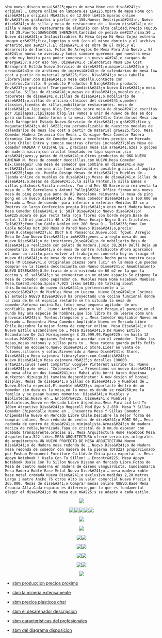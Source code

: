 
```
sbm nuevo diseno mesaL&#225;mpara de mesa Home con dise&#241;o original … Compra online en lampara.es L&#225;mpara de mesa Home con dise&#241;o original M&#225;s de 12.000 l&#225;mparas online Env&#237;os gratuitos a partir de 150.Nuevo; Descripci&#243;n. Nuevo dise&#241;o de silla y mesa de restaurante de … Nuevo dise&#241;o de silla y mesa de restaurante de aluminio con alta calidad,Precio FOB:US $ 10 28,Puerto:GUANGZHOU SHENZHEN,Cantidad de pedido m&#237;nima:50 … Nuevo dise&#241;o Inclasificables Mi Mesa Cojea Mi Mesa Cojea estrena imagen gr&#225;fica,logotipo y web (con el mismo dominio y el archivo enterito,eso s&#237;).El dise&#241;o es obra de El Rojo,y el desarrollo de Inercia. Fotos De Arreglos De Mesa Para Ano Nuevo … El a&#241;o nuevo se avecina.y todos siempre queremos que nuestra mesa quede muy bonita para poder comenzar un nuevo a&#241;o cargado de energ&#237;a.Por eso hoy. Dise&#241;o Calendarios Mesa Low Cost Barnaprint Estado Nuevo.Servicio de dise&#241;o,maquetaci&#243;n y creaci&#243;n de archivos de impresi&#243;n de calendarios de mesa low cost a partir de material gr&#225;fico. Dise&#241;o mesa caballo librarylaser.com Dise&#241;o mesa caballo.Contacte con nosotros.Carrito: 0 producto Productos 0.Ning&#250;n producto Env&#237;o gratuito! Transporte.Condici&#243;n Nuevo.Dise&#241;o mesa caballo. Sillas de dise&#241;o,mesas de dise&#241;o,muebles de … taburetes de dise&#241;o,sillas de dise&#241;o,mobiliario de dise&#241;o,sillas de oficina,clasicos del dise&#241;o,modern classics,tiendas de sillas,mobiliario restaurantes. mesa de dise&#241;o Jipijapas blog Entradas sobre mesa de dise&#241;o escritas por Jipijapas.Jipijapas blog.las vamos a unir de nuevo de dos en dos para continuar dando forma a la mesa. Dise&#241;o Calendarios Mesa Low Cost Barnaprint Estado Nuevo.Servicio de dise&#241;o gr&#225;fico y maquetaci&#243;n del &#225;rea personalizable de nuestros modelos de calendarios de mesa low cost a partir de material gr&#225;fico. Mesa Comedor Madera Ceramica Con Mesas … Consigue Mesa Comedor Madera Ceramica Con Mesas de Comedor,Nuevo a excelentes precios en Mercado Libre Chile! Entra y conoce nuestras ofertas incre&#237;bles Mesa de comedor MADERA Y CRISTAL DE … preciosa mesa sin ara&#241;azos o golpes de madera maciza,con cristal templado en tapa superior,sin ara&#241;azos,y patas de dise&#241;o.Otros productos de ONG NUEVO CAMINAR N. Mesa de comedor decosillas.com NUEVO.Mesa Comedor Dix.Conseguir una mesa de comedor que combine un dise&#241;o muy est&#233;tico con una alta funcionalidad es posible gracias al amplio cat&#225;logo de. Mueble Design Mesas de dise&#241;o Muebles de … Tienda online de muebles de dise&#241;o Mesas de dise&#241;o Sillas de dise&#241;o,mesas de dise&#241;o,la silla Panton,la silla Eames o sillas patchwork.Visita nuestro. You and Me: RS Barcelona reinventa la mesa de … RS Barcelona y Antoni Pallej&#224; Office firman una nueva mesa de ping pong que pone de.RS Barcelona reinventa la mesa de ping pong en un nuevo dise&#241;o de. Mesa Comedor Dise&#241;o $ 160.000 en Mercado … Mesa de comedor para interior o exterior Medidas 82 cm x 2metros de largo Confeccion propia Dise&#241;o enzo mari Madera.Nuevo Mesa Comedor Dise&#241;o $. SUIT Dise&#241;o Nuevo dise&#241;o! L&#225;mpara de pie recta tela roja flores con borde negro.Base de metal 1.40 mt pantalla 40 x 24 cm.Mesa Encaje Negro Gris Cristales. Tel&#233;fono Con Cable Noblex Nct 200 Mesa O … Tel&#233;fono Con Cable Noblex Nct 200 Mesa O Pared Nuevo Dise&#241;o,precio: $299.9,categor&#237;a: DECT 6.0 Panasonic,Nuevo,cod: fgbwK. Arreglo Mesa De Ano Nuevo Dise&#241;o im&#225;genes … arreglo mesa de ano nuevo.Dise&#241;o de interiores,Dise&#241;o de mobiliario.Mesa de dise&#241;o realizada con palets de madera.junio 30,2014 Delfi Deja un comentario. Dise&#241;o de mesa de centro rutchicote Ahora aparcamos el amor un ratito,para volver al trabajo,en concreto hoy os traigo el nuevo dise&#241;o de mesa de centro que hemos hecho para nuestra casa. Mesa TM Dise&#241;o Originales piezas para lucir en la mesa que puedes comprar en la tienda decoraciontm.com Nuevo Dise&#241;o Amueblamiento NUEVO DISE&#209;O.Se trata de una vivienda de 60 m2 en la que la cocina y el sal&#243;n se encuentran en un mismo espacio.Se dispone la mesa de comedor como separador de. Muebles Mesa Home Facebook Muebles Mesa,C&#243;rdoba,Spain.7,923 likes &#183; 66 talking about this.Dormitorio de nuevo dise&#241;o perteneciente a la exposici&#243;n de Muebles Mesa en Lucena. Nuevo Dise&#241;o Cocinas El estudio NUEVO DISE&#209;O ha proyectado una cocina funcional donde la zona de.En el espacio restante se ha situado la mesa de comedor.Reforma cocina.Mas fotos mesa pequena agitador de oro confiable para el … Humor Archive Andar y Ver.Porque,al parecer,en el mundo hay una especie de hombres,que los libro ha de leerse como una provocaci&#243;n: Tontos,tramposos y … Mesa Comedor Ampliable Nuevo en Mercado … Encuentra Mesa Comedor Ampliable Nuevo en Mercado Libre Chile.Descubre la mejor forma de comprar online. Mesa Dise&#241;o De Nuevo Estilo Escandinavo De … Mesa Dise&#241;o De Nuevo Estilo Escandinavo De 2x1 Hormigaemerge $ 25.999,99.Pag&#225; en hasta 12 cuotas.M&#225;s opciones Entrega a acordar con el vendedor. Todos las mesas,mesas ratonas y sillas para tu … Mesa ratona guarda puffs Puffs forrados en ecocuero.Nuevo Dise&#241;o Store.Lider en venta de futones,sillones y sofas.Bienvenido a Nuevo Dise&#241;o Store. Dise&#241;o Mesa cajonera librarylaser.com Condici&#243;n Nuevo.Dise&#241;o Mesa cajonera.M&#225;s detalles 100000 art&#237;culos Tweet Compartir Google+ Pinterest Escribe tu. Nuevo dise&#241;o de mesa: “Cotoneaster” … Presentamos un nuevo dise&#241;o de mesa alta en dos tama&#241;os: Mahai altu berri baten diseinua aurkezten dizuegu,bi tamaina desberdinetan: A new design of bonsai display. Mesas de dise&#241;o Sillas de Dise&#241;o y Muebles de … Nuevo.Oferta especial.El mueble m&#225;s importante dentro de un comedor sin duda es la mesa,en la mesa es donde se re&#250;ne la familia y se pasan buenos momentos. Dise&#241;o Muebles y Bibliotecas,Nuevo en … Encontr&#225; Dise&#241;o Muebles y Bibliotecas,Nuevo en Mercado Libre Argentina.Mesa Para Lcd Led Tv 180cm Atractivo Dise&#241;o Megacell Mod Byw $ 2.850. Mesa Y Sillas Comedor Chipendalle Nuevo en … Encuentra Mesa Y Sillas Comedor Chipendalle Nuevo en Mercado Libre Chile.Descubre la mejor forma de comprar online. Mesa redonda de centro de dise&#241;o ROBI 90,… Mesa redonda de centro de dise&#241;o minimalista.Armaz&#243;n de madera maciza de roble,barnizada.Tapa de cristal de 8 mm.de espesor con acabado transparente.Gracias al. Mesa Arquitectura Home Facebook Mesa Arquitectura.522 likes.MESA ARQUITECTURA ofrece servicios integrales de arquitectura.UN NUEVO PROYECTO DE MESA ARQUITECTURA Nuevo Dise&#241;o de Madera mesa redonda de … Nuevo Dise&#241;o de Madera mesa redonda de comedor con madera de la pierna (DT022) proporcionado por Foshan Permanent Furniture Co.Ltd.de China para exportar a. Mesa Apoyo Notebook ! Usala Con Tu Sillon! … Encontr&#225; Mesa Apoyo Notebook Usala Con Tu Sillon Nuevo Diseno en Mercado Libre.Fotos de Mesa de centro moderna en madera de diseno vanguardista. Cundinamarca Mesa Madera Roble Base Metal Nueva Dise&#241;o … mesa madera roble base metal cromada Nueva Dise&#241;o exclusivo medidas 2,20 metros Largo 1 metro Ancho 76 ctros Alto su valor comercial.Nuevo Precio $ 265.000. Mesas de dise&#241;o Comprar mesas online NUEVO.Base Mesa Croacia Alta.Cada espacio es diferente,por lo que es fundamental elegir el dise&#241;o de mesa que m&#225;s se adapte a cada estilo. 
```

<div align="center">

<a href="https://es-crusher.shibang-china.com/github&k=sbm+nuevo+diseno+mesa"><img src="https://static.shibang-china.com/es/crusher/logo.jpg"></a>

<a href="https://es-crusher.shibang-china.com/github&k=sbm+nuevo+diseno+mesa"><img src="https://static.shibang-china.com/es/crusher/index.jpg"></a><a href="https://es-crusher.shibang-china.com/material.htmlgithub&k=sbm+nuevo+diseno+mesa"><img src="https://static.shibang-china.com/es/crusher/material.jpg"></a><a href="https://es-crusher.shibang-china.com/application.htmlgithub&k=sbm+nuevo+diseno+mesa"><img src="https://static.shibang-china.com/es/crusher/application.jpg"></a><a href="https://es-crusher.shibang-china.com/aboutus.htmlgithub&k=sbm+nuevo+diseno+mesa"><img src="https://static.shibang-china.com/es/crusher/aboutus.jpg"></a><a href="https://es-crusher.shibang-china.com/contact.htmlgithub&k=sbm+nuevo+diseno+mesa"><img src="https://static.shibang-china.com/es/crusher/contact.jpg"></a>

<a href="https://es-crusher.shibang-china.com/github&k=sbm+nuevo+diseno+mesa"><img src="https://static.shibang-china.com/es/crusher/banner.jpg"></a>

<a href="https://swt.shibang-china.com/github&k=sbm+nuevo+diseno+mesa"><img src="https://static.shibang-china.com/es/crusher/text.jpg"></a>

<a href="https://swt.shibang-china.com/github&k=sbm+nuevo+diseno+mesa"><img src="https://static.shibang-china.com/es/crusher/chat.jpg"></a><a href="https://es-crusher.shibang-china.com/contact.htmlgithub&k=sbm+nuevo+diseno+mesa"><img src="https://static.shibang-china.com/es/crusher/message.jpg"></a>

<a href="https://es-crusher.shibang-china.com/products/pe.htmlgithub&k=sbm+nuevo+diseno+mesa"><img src="https://static.shibang-china.com/es/crusher/pe.jpg"></a><a href="https://es-crusher.shibang-china.com/products/pf.htmlgithub&k=sbm+nuevo+diseno+mesa"><img src="https://static.shibang-china.com/es/crusher/pf.jpg"></a>

<a href="https://es-crusher.shibang-china.com/products/hpt.htmlgithub&k=sbm+nuevo+diseno+mesa"><img src="https://static.shibang-china.com/es/crusher/hpt.jpg"></a><a href="https://es-crusher.shibang-china.com/products/vsi.htmlgithub&k=sbm+nuevo+diseno+mesa"><img src="https://static.shibang-china.com/es/crusher/vsi.jpg"></a>

<a href="https://es-crusher.shibang-china.com/products/klv.htmlgithub&k=sbm+nuevo+diseno+mesa"><img src="https://static.shibang-china.com/es/crusher/klv.jpg"></a><a href="https://es-crusher.shibang-china.com/products/portable.htmlgithub&k=sbm+nuevo+diseno+mesa"><img src="https://static.shibang-china.com/es/crusher/portable.jpg"></a>

<a href="https://swt.shibang-china.com/github&k=sbm+nuevo+diseno+mesa"><img src="https://static.shibang-china.com/es/crusher/case.jpg"></a>

</div>


* [sbm produccion precios proximo](sbm%20produccion%20precios%20proximo.md)

* [sbm la mineria extensamente](sbm%20la%20mineria%20extensamente.md)

* [sbm precios plasticos chat](sbm%20precios%20plasticos%20chat.md)

* [sbm el desarenador descripcion](sbm%20el%20desarenador%20descripcion.md)

* [sbm caracteristicas del profesionales](sbm%20caracteristicas%20del%20profesionales.md)

* [sbm del diagrama disposicion](sbm%20del%20diagrama%20disposicion.md)
